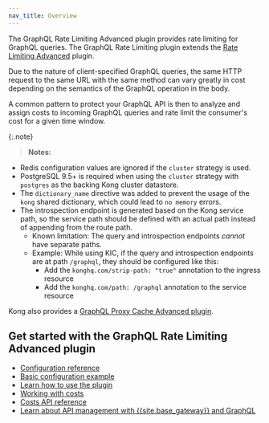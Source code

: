 ```yaml
---
nav_title: Overview
---
```


The GraphQL Rate Limiting Advanced plugin provides rate limiting for GraphQL queries. The
GraphQL Rate Limiting plugin extends the
[Rate Limiting Advanced](/hub/kong-inc/rate-limiting-advanced/) plugin.

Due to the nature of client-specified GraphQL queries, the same HTTP request
to the same URL with the same method can vary greatly in cost depending on the
semantics of the GraphQL operation in the body.

A common pattern to protect your GraphQL API is then to analyze and
assign costs to incoming GraphQL queries and rate limit the consumer's
cost for a given time window.

{:.note}
> **Notes:**
  * Redis configuration values are ignored if the `cluster` strategy is used.
  * PostgreSQL 9.5+ is required when using the `cluster` strategy with `postgres` as the backing Kong cluster datastore.
  * The `dictionary_name` directive was added to prevent the usage of the `kong` shared dictionary, which could lead to `no memory` errors.
  * The introspection endpoint is generated based on the Kong service path, so the service path should be defined with an actual path instead of appending from the route path.
    * Known limitation: The query and introspection endpoints _cannot_ have separate paths.
    * Example: While using KIC, if the query and introspection endpoints are at path `/graphql`, they should be configured like this:
      * Add the `konghq.com/strip-path: "true"` annotation to the ingress resource
      - Add the `konghq.com/path: /graphql` annotation to the service resource

Kong also provides a [GraphQL Proxy Cache Advanced plugin](/hub/kong-inc/graphql-proxy-cache-advanced/).

## Get started with the GraphQL Rate Limiting Advanced plugin

* [Configuration reference](/hub/kong-inc/graphql-rate-limiting-advanced/configuration/)
* [Basic configuration example](/hub/kong-inc/graphql-rate-limiting-advanced/how-to/basic-example/)
* [Learn how to use the plugin](/hub/kong-inc/graphql-rate-limiting-advanced/how-to/)
* [Working with costs](/hub/kong-inc/graphql-rate-limiting-advanced/how-to/costs/)
* [Costs API reference](/hub/kong-inc/graphql-rate-limiting-advanced/api/)
* [Learn about API management with {{site.base_gateway}} and GraphQL](https://konghq.com/solutions/api-management-graphql)
